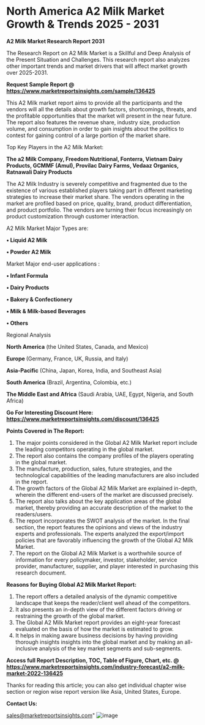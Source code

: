 # North America A2 Milk Market Growth & Trends 2025 - 2031

<strong>A2 Milk Market Research Report 2031</strong>

The Research Report on A2 Milk Market is a Skillful and Deep Analysis of the Present Situation and Challenges. This research report also analyzes other important trends and market drivers that will affect market growth over 2025-2031.

<strong>Request Sample Report @ <a href=https://www.marketreportsinsights.com/sample/136425>https://www.marketreportsinsights.com/sample/136425</a></strong>

This A2 Milk market report aims to provide all the participants and the vendors will all the details about growth factors, shortcomings, threats, and the profitable opportunities that the market will present in the near future. The report also features the revenue share, industry size, production volume, and consumption in order to gain insights about the politics to contest for gaining control of a large portion of the market share.

Top Key Players in the A2 Milk Market:

<strong>The a2 Milk Company, Freedom Nutritional, Fonterra, Vietnam Dairy Products, GCMMF (Amul), Provilac Dairy Farms, Vedaaz Organics, Ratnawali Dairy Products</strong>

The A2 Milk Industry is severely competitive and fragmented due to the existence of various established players taking part in different marketing strategies to increase their market share. The vendors operating in the market are profiled based on price, quality, brand, product differentiation, and product portfolio. The vendors are turning their focus increasingly on product customization through customer interaction.

A2 Milk Market Major Types are:

<strong>• Liquid A2 Milk

• Powder A2 Milk</strong>

Market Major end-user applications :

<strong>• Infant Formula

• Dairy Products

• Bakery & Confectionery

• Milk & Milk-based Beverages

• Others</strong>

Regional Analysis

</u><strong><b>North America</b></strong> (the United States, Canada, and Mexico)

<strong><b>Europe </b></strong>(Germany, France, UK, Russia, and Italy)

<strong><b>Asia-Pacific</b></strong> (China, Japan, Korea, India, and Southeast Asia)

<strong><b>South America</b></strong> (Brazil, Argentina, Colombia, etc.)

<strong><b>The Middle East and Africa</b></strong> (Saudi Arabia, UAE, Egypt, Nigeria, and South Africa)

<strong>Go For Interesting Discount Here: <a href=https://www.marketreportsinsights.com/discount/136425>https://www.marketreportsinsights.com/discount/136425</a></strong>

<strong>Points Covered in The Report:</strong>
<ol>
  <li>The major points considered in the Global A2 Milk Market report include the leading competitors operating in the global market.</li>
  <li>The report also contains the company profiles of the players operating in the global market.</li>
  <li>The manufacture, production, sales, future strategies, and the technological capabilities of the leading manufacturers are also included in the report.</li>
  <li>The growth factors of the Global A2 Milk Market are explained in-depth, wherein the different end-users of the market are discussed precisely.</li>
  <li>The report also talks about the key application areas of the global market, thereby providing an accurate description of the market to the readers/users.</li>
  <li>The report incorporates the SWOT analysis of the market. In the final section, the report features the opinions and views of the industry experts and professionals. The experts analyzed the export/import policies that are favorably influencing the growth of the Global A2 Milk Market.</li>
  <li>The report on the Global A2 Milk Market is a worthwhile source of information for every policymaker, investor, stakeholder, service provider, manufacturer, supplier, and player interested in purchasing this research document.</li>
</ol>
<strong>Reasons for Buying Global A2 Milk Market Report:</strong>

<ol>
  <li>The report offers a detailed analysis of the dynamic competitive landscape that keeps the reader/client well ahead of the competitors.</li>
  <li>It also presents an in-depth view of the different factors driving or restraining the growth of the global market.</li>
  <li>The Global A2 Milk Market report provides an eight-year forecast evaluated on the basis of how the market is estimated to grow.</li>
  <li>It helps in making aware business decisions by having providing thorough insights insights into the global market and by making an all-inclusive analysis of the key market segments and sub-segments.</li>
</ol>
<strong>Access full Report Description, TOC, Table of Figure, Chart, etc. @ <a href=https://www.marketreportsinsights.com/industry-forecast/a2-milk-market-2022-136425>https://www.marketreportsinsights.com/industry-forecast/a2-milk-market-2022-136425</a></strong>


Thanks for reading this article; you can also get individual chapter wise section or region wise report version like Asia, United States, Europe.

<strong>Contact Us:</strong>

sales@marketreportsinsights.com"
![image](https://github.com/user-attachments/assets/f7a3bb5d-761c-4bd5-adef-5c4db0d7d947)
